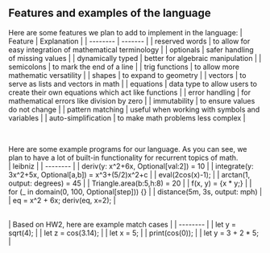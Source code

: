 ## Features and examples of the language
Here are some features we plan to add to implement in the language:
| Feature    | Explanation |
| -------- | ------- |
| reserved words  |  to allow for easy integration of mathematical terminology   |
| optionals | safer handling of missing values |
| dynamically typed    | better for algebraic manipulation    |
| semicolons | to mark the end of a line |
| trig functions | to allow more mathematic versatility |
| shapes | to expand to geometry |
| vectors | to serve as lists and vectors in math |
| equations | data type to allow users to create their own equations which act like functions |
| error handling | for mathematical errors like division by zero |
| immutability | to ensure values do not change |
| pattern matching | useful when working with symbols and variables |
| auto-simplification | to make math problems less complex |

<br>

Here are some example programs for our language. As you can see, we plan to have a lot of built-in functionality for recurrent topics of math.
<br>
| leibniz    |
| -------- |
| deriv(y: x^2+6x, Optional[val:2]) = 10  |
| integrate(y: 3x^2+5x, Optional[a,b]) = x^3+(5/2)x^2+c |
| eval(2cos(x)-1); |
| arctan(1, output: degrees) = 45 |
| Triangle.area(b:5,h:8) = 20 |
| f(x, y) = {x * y;} |
| for (_ in domain(0, 100, Optional[step])) {} |
| distance(5m, 3s, output: mph) |
| eq = x^2 + 6x; deriv(eq, x=2); |


<br>
| Based on HW2, here are example match cases |
| -------- |
| let y = sqrt(4); |
| let z = cos(3.14); |
| let x = 5; |
| print(cos(0)); |
| let y = 3 + 2 * 5; |
